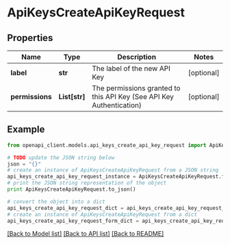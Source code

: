 # ApiKeysCreateApiKeyRequest


## Properties
Name | Type | Description | Notes
------------ | ------------- | ------------- | -------------
**label** | **str** | The label of the new API Key | [optional] 
**permissions** | **List[str]** | The permissions granted to this API Key (See API Key Authentication) | [optional] 

## Example

```python
from openapi_client.models.api_keys_create_api_key_request import ApiKeysCreateApiKeyRequest

# TODO update the JSON string below
json = "{}"
# create an instance of ApiKeysCreateApiKeyRequest from a JSON string
api_keys_create_api_key_request_instance = ApiKeysCreateApiKeyRequest.from_json(json)
# print the JSON string representation of the object
print ApiKeysCreateApiKeyRequest.to_json()

# convert the object into a dict
api_keys_create_api_key_request_dict = api_keys_create_api_key_request_instance.to_dict()
# create an instance of ApiKeysCreateApiKeyRequest from a dict
api_keys_create_api_key_request_form_dict = api_keys_create_api_key_request.from_dict(api_keys_create_api_key_request_dict)
```
[[Back to Model list]](../README.md#documentation-for-models) [[Back to API list]](../README.md#documentation-for-api-endpoints) [[Back to README]](../README.md)


